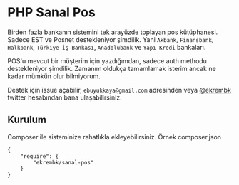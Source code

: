 PHP Sanal Pos
===

Birden fazla bankanın sistemini tek arayüzde toplayan pos kütüphanesi. Sadece EST ve Posnet destekleniyor şimdilik. Yani `Akbank`, `Finansbank`, `Halkbank`, `Türkiye İş Bankası`, `Anadolubank` ve `Yapı Kredi` bankaları.

POS'u mevcut bir müşterim için yazdığımdan, sadece auth methodu destekleniyor şimdilik. Zamanım oldukça tamamlamak isterim ancak ne kadar mümkün olur bilmiyorum.

Destek için issue açabilir, `ebuyukkaya@gmail.com` adresinden veya [@ekrembk](http://twitter.com/ekrembk) twitter hesabından bana ulaşabilirsiniz.

Kurulum
---

Composer ile sisteminize rahatlıkla ekleyebilirsiniz. Örnek composer.json

    {
        "require": {
            "ekrembk/sanal-pos"
        }
    }